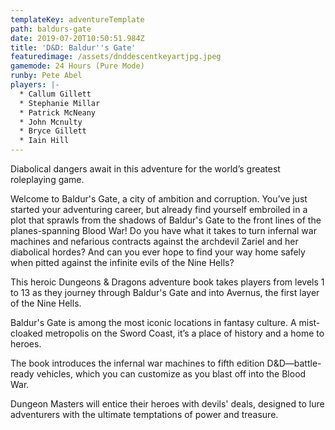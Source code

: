 ```yaml
---
templateKey: adventureTemplate
path: baldurs-gate
date: 2019-07-20T10:50:51.984Z
title: 'D&D: Baldur''s Gate'
featuredimage: /assets/dnddescentkeyartjpg.jpeg
gamemode: 24 Hours (Pure Mode)
runby: Pete Abel
players: |-
  * Callum Gillett
  * Stephanie Millar
  * Patrick McNeany
  * John Mcnulty
  * Bryce Gillett
  * Iain Hill
---
```


Diabolical dangers await in this adventure for the world’s greatest roleplaying game.

Welcome to Baldur's Gate, a city of ambition and corruption. You’ve just started your adventuring career, but already find yourself embroiled in a plot that sprawls from the shadows of Baldur's Gate to the front lines of the planes-spanning Blood War! Do you have what it takes to turn infernal war machines and nefarious contracts against the archdevil Zariel and her diabolical hordes? And can you ever hope to find your way home safely when pitted against the infinite evils of the Nine Hells?

This heroic Dungeons & Dragons adventure book takes players from levels 1 to 13 as they journey through Baldur's Gate and into Avernus, the first layer of the Nine Hells.

Baldur's Gate is among the most iconic locations in fantasy culture. A mist-cloaked metropolis on the Sword Coast, it’s a place of history and a home to heroes.

The book introduces the infernal war machines to fifth edition D&D—battle-ready vehicles, which you can customize as you blast off into the Blood War.

Dungeon Masters will entice their heroes with devils' deals, designed to lure adventurers with the ultimate temptations of power and treasure.
